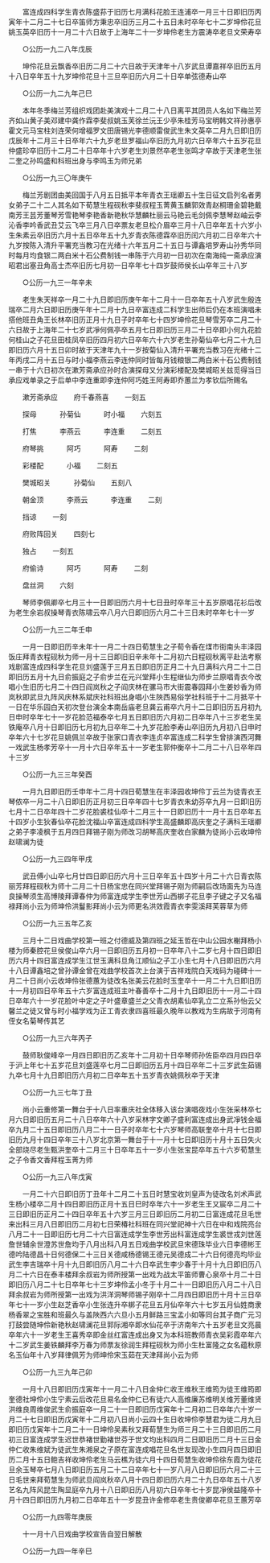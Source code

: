 <!-- { "loadSidebar": true } -->
　　富连成四科学生青衣陈盛荪于旧历七月满科花脸王连浦卒一月三十日即旧历丙寅年十二月二十七日卒笛师方秉忠卒旧历三月二十五日未时卒年七十二岁坤伶花旦姚玉英卒旧历十一月二十六日故于上海年二十一岁坤伶老生方震涛卒老旦文荣寿卒 

　　○公历一九二八年戊辰 

　　坤伶花旦云飘香卒旧历二月二十六日故于天津年十八岁武旦谭嘉祥卒旧历五月十八日卒年五十九岁坤伶花旦十三旦卒旧历六月二十日卒单弦德寿山卒 

　　○公历一九二九年己巳 

　　本年冬季梅兰芳组织戏团赴美演戏十二月二十八日离平其团员人名如下梅兰芳齐如山黄子美邓建中龚作霖李斐叔姚玉芙徐兰沅王少亭朱桂芳马宝明韩文祥孙惠亭霍文元马宝柱刘连荣何增福罗文田唐锡光李德顺雷俊武生朱文英卒二月九日即旧历戊辰年十二月三十日卒年六十九岁老旦罗福山卒旧历九月初六日卒年六十五岁花旦仲盛珍卒旧历十二月二十日卒年十六岁老生刘景然卒老生张鸣才卒故于天津老生张二奎之孙鸣盛和科班出身与李鸣玉为师兄弟 

　　○公历一九三〇年庚午 

　　梅兰芳剧团由美回国于八月五日抵平本年青衣王瑶卿五十生日征文启列名者男女弟子二十二人其名如下荀慧生程砚秋李斐叔程玉菁黄玉麟郭效青赵桐珊金碧艳戴南芳王芸芳董琴芳雪艳琴李艳香新艳秋华慧麟杜丽云马艳云毛剑佩李慧琴赵岫云李沁香李吟香武丑艾云飞卒三月八日卒票友老旦松介眉卒三月十八日卒年五十六岁小生朱素云卒旧历六月十五日卒年五十九岁青衣陈德霖卒旧历闰六月初二日卒年六十九岁按陈入清升平署充当教习在光绪十六年五月二十五日与谭鑫培罗寿山孙秀华同时每月均食银二两白米十石公费制钱一串陈于六月初一日初次在南海纯一斋承应演昭君出塞丑角高士杰卒旧历七月初一日卒年七十四岁鼓师侯长山卒年三十八岁 

　　○公历一九三一年辛未 

　　老生朱天祥卒一月二十九日即旧历庚午年十二月十一日卒年五十八岁武生殷连瑞卒二月六日即旧历庚午年十二月十九日卒富连成二科学生出师后仍在本班演唱未搭他班丑角王长林卒旧历正月十九日子时卒年七十四岁坤伶花旦琴雪芳卒二月二十六日故于上海年二十七岁武凈何佩亭卒五月七日即旧历三月二十日卒即小何九花脸何桂山之子花旦田桂凤卒旧历四月初六日卒年六十六岁老生孙菊仙卒七月二十九日即旧历六月十五日卯时故于天津年九十一岁按菊仙入清升平署充当教习在光绪十二年丙戌二月十五日与时小福李燕云李连仲同时皆每月钱粮银二两白米十石公费制钱一串于十六日初次在漱芳斋承应孙时合演探母又分演彩楼配及樊城昭关兹觅得当日承应戏单录之于后单中李连重即李连仲阿巧姓王阿寿即乔蕙兰为孝钦后所赐名 

　　漱芳斋承应 
　　府千春燕喜 
　　一刻五 

　　探母 
　　　孙菊仙 
　　　时小福 
　　六刻五 

　　打焦 
　　　李燕云 
　　　李连重 
　　二刻五 

　　府琴挑 
　　　阿巧 
　　　阿寿 
　　二刻 

　　彩楼配 
　　　小福 
　　二刻五 

　　樊城昭关 
　　　孙菊仙 
　　五刻八 

　　朝金顶 
　　　李燕云 
　　　李连重 
　　二刻 

　　挡谅 
　　一刻 

　　府败阵回关 
　　四刻七 

　　独占 
　　一刻五 

　　府偷诗 
　　　阿巧 
　　　阿寿 
　　二刻 

　　盘丝洞 
　　六刻 

　　琴师李佩卿卒七月三十一日即旧历六月十七日丑时卒年三十五岁原唱花衫后改为老生余岩叔操琴青衣陈啸云卒八月六日即旧历六月二十三日未时卒年七十一岁 

　　○公历一九三二年壬申 

　　一月一日即旧历辛未年十一月二十四日荀慧生之子荀令香在煤市街南头丰泽园饭庄拜青衣程砚秋为师一月十三日即旧旧辛未年十二月初六日程砚秋离平赴法考察戏剧富连成四科学生花旦刘盛莲于三月五日即旧历正月二十九日满科六月二十二日即旧历五月十九日俞振庭之子俞步兰在元兴堂拜小生程继仙为师步兰原唱青衣今改唱小生旧历七月二十四日阎岚秋之子阎庆林在骡马市大街震春园拜小生姜妙香为师岚秋即武旦九阵风庆林系斌庆社科班出身唱小生陜西易俗学社科班于十二月抵平十一日在华乐园白天初次登台演全本南岳庙老旦龚云甫卒六月十二日即旧历五月初九日申时卒年七十一岁花脸范福泰卒七月五日即旧历六月初二日卒年八十三岁老生吴铁庵卒八月十日即旧历七月初九日卒年二十九岁花脸李寿山卒旧历九月初八日申时卒年六十七岁花旦姚佩兰卒故于张家口青衣李连贞卒富连成二科学生曾排演西河舞一戏武生杨孝芳卒十一月十六日卒年五十一岁老生郭仲衡卒十二月二十八日卒年四十三岁 

　　○公历一九三三年癸酉 

　　一月九日即旧历壬申年十二月十四日荀慧生在丰泽园收坤伶丁云兰为徒青衣王琴侬卒一月二十八日即旧历正月初三日卒年四十七岁青衣朱幼芬卒九月一日即旧历七月十二日卒年四十二岁花脸裘桂仙卒十二月三十一日即旧历十一月十五日卒年五十四岁小生狄春仙卒花脸沈福山卒富连成四科学生高盛麟即高庆奎之子满科王瑶卿之弟子李凌枫于五月四日拜锡子刚为师改习胡琴高庆奎收白家麟为徒尚小云收坤伶赵啸澜为徒 

　　○公历一九三四年甲戌 

　　武丑傅小山卒七月廿四日即旧历六月十三日卒年五十四岁十月二十六日青衣陈丽芳拜程砚秋为师十二月二十日杨宝忠在同兴堂拜锡子刚为师嗣后改场面先为马连良操琴须生高博陵拜谭春仲为师富连成学生李世芳山西梆子花旦李子键之子又名福禄拜尚小云为师坤伶洪鬘影拜尚小云为师更名洪效霞青衣李雯溪拜芙蓉草为师 

　　○公历一九三五年乙亥 

　　三月十二日戏曲学校第一班之付德威及第四班之延玉哲在中山公园水榭拜杨小楼为师秦腔花旦侯俊山卒六月一日即旧历五月初一日卒年八十二岁七月十四日即旧历六月十四日富连成学生江世玉满科旦角江顺仙之子工小生七月十八日即旧历六月十八日谭鑫培之曾孙谭金曾在戏曲学校首次上台演于吉祥戏院白天戏码为碰碑十一月二十日尚小云收坤伶张德蕙为徒改名张美云花脸时玉奎卒十一月二十九日即旧历十一月初四日卒年五十六岁富连成班主叶春善卒十二月十九日即旧历十一月二十四日卒年六十一岁花脸叶中定之子叶盛章盛兰之父青衣胡素仙卒乳立二立系孙怡云父馨兰之徒又曾与时小福学戏为正工青衣隶四喜班最久晚年以教戏为生病故于河南有侄女名菊琴传其艺 

　　○公历一九三六年丙子 

　　鼓师耿俊峰卒一月四日即旧历乙亥年十二月初十日卒琴师孙佐臣卒四月四日卒于沪上年七十五岁花旦刘盛莲卒七月二日即旧历五月十四日卒年二十三岁武生茹锡九卒七月十九日即旧历六月初二日卒年五十五岁青衣姚佩秋卒于天津 

　　○公历一九三七年丁丑 

　　尚小云重修第一舞台于十八日率重庆社全体移入该台演唱夜戏小生张采林卒七月六日即旧历五月二十八日卒年六十八岁采林字文卿子盛利富连成出身武凈钱金福卒九月二十五日即旧历八月二十一日子时卒年七十六岁琴师高联奎卒十月十七日即旧历九月十四日卒年三十八岁北京第一舞台于十一月十七日即旧历十月十五日失火全部烧尽老生甄洪奎卒十二月三十日卒年五十一岁小生张宝昆卒年五十六岁荀慧生之子令香文香拜程玉菁为师 

　　○公历一九三八年戊寅 

　　一月二十六日即旧历丁丑年十二月二十五日时慧宝收刘皇声为徒改名刘术声武生杨小楼卒二月十四日即旧历正月十五日巳时卒年六十一岁老生王又宸卒二月二十三日即旧历正月二十四日卒年五十六岁三月三日即旧历二月初二日富连成花旦毛世来出科三月八日即旧历二月初七日荣椿社科班在同兴堂祀神十六日在中和戏院亮台八月二十一日即旧历七月二十六日富连成学生李世芳出科富连成学生裘世戎刘世莲詹世辅余世澄苏世詹均于八月出科八月五日戏曲学校武旦宋德珠毕业六日李德彬王德吟陆德昌十日何德保二十三日关德咸杨德锡王德元吴德成二十六日何德亮均毕业武生李吉瑞卒十月十九日即旧历八月二十六日卒武生李少春于十月十九日即旧历八月二十六日在泰丰楼拜余叔岩为师所授第一出戏为战太平笛师曹心泉卒十月二十日即旧历八月二十七日卒年七十三岁坤伶孟小冬于十月二十一日即旧历八月二十八日拜余叔岩为师所授第一出戏为洪洋洞琴师锡子刚卒十二月四日即旧历十月十三日卒年七十一岁小生赵芝香卒小生张连升卒梆子花旦五月仙卒年六十七岁五月仙姓商隶杨香翠之宝胜和班最久与盖陜西六六旦小五月鲜路三宝孟小如等同台其子商广元习打鼓尝随坤伶新艳秋赵啸澜花旦郭际湘卒即水仙花卒于济南年六十五岁老旦文亮晨卒年六十一岁老生王喜秀卒即金丝红富连成出身又为本科班教师青衣吴彩霞卒年六十二岁武生姜铁麟拜李万春为师票友徐润生拜程砚秋为师小生杜富隆之女名蕴秋原名玉仙年十八岁拜律佩芳为师坤伶宋玉茹在天津拜尚小云为师 

　　○公历一九三九年己卯 

　　一月十八日即旧历戊寅年十一月二十八日金仲仁收王维秋王维筠为徒王维筠即奎德社坤伶小生宁素云后改花旦易名金仲仁已有徒六人高维廉苏维明关维芳董维贤洪维良周维俊武生俞振庭卒一月二十一日即旧历戊寅年十二月初二日卒年六十岁一月二十七日即旧历戊寅年十二月初八日尚小云四十生日收坤伶李慧君为徒二月九日即旧历戊寅年十二月二十一日坤伶吴素秋又拜荀慧生为师三月二十三日即旧历二月初三日富连成学生迟世恭褚世勤褚世芬于世文均出科四月二日即旧历二月十三日金仲仁收朱维斌为徒武生朱湘泉之子原在富连成唱花旦名世友现改小生四月四日即旧历二月十五日鲍吉祥收坤伶老生马云樵为徒六月十四日荀慧生收坤伶徐东霞为徒花旦余玉琴卒七月八日即旧历五月二十二日卒年七十一岁八月八日即旧历六月二十三日毛世来拜荀慧生为师武旦阎岚秋卒八月十四日即旧历六月二十九日卒年五十八岁艺名九阵风昆生陶显庭卒九月十八日即旧历八月初六日卒年七十岁昆凈侯益隆卒十月十四日即旧历九月初二日卒年五十一岁昆丑许金修卒老生贵俊卿卒花旦王蕙芳卒 

　　○公历一九四零年庚辰 

　　十一月十八日戏曲学校宣告自翌日解散 

　　○公历一九四一年辛巳 

